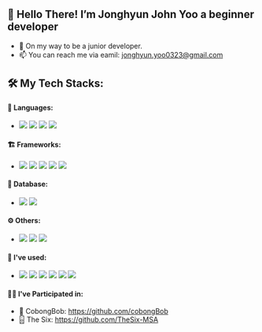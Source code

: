 ## 👋 Hello There! I’m Jonghyun John Yoo a beginner developer
- 🌱  On my way to be a junior developer.
- 📫 You can reach me via eamil: jonghyun.yoo0323@gmail.com

## 🛠 My Tech Stacks:
#### 🧱 Languages:
- <img src="https://img.shields.io/badge/Java-007396c?style=flat-square&logo=Java&logoColor=white"/> </a> <img src="https://img.shields.io/badge/Python-3766AB?style=flat-square&logo=Python&logoColor=white"/></a> <img src="https://img.shields.io/badge/Javascript-F7DF1E?style=flat-square&logo=JavaScript&logoColor=white"/></a> <img src="https://img.shields.io/badge/Go-00ADD8?style=flat-square&logo=Go&logoColor=white"/></a>


#### 🏗 Frameworks:
- <img src="https://img.shields.io/badge/Spring-14dd46?style=flat-square&logo=Spring&logoColor=white"/></a> <img src="https://img.shields.io/badge/Spring Boot-14dd46?style=flat-square&logo=Spring-Boot&logoColor=white"/></a>
<img src="https://img.shields.io/badge/Flask-65a5f1?style=flat-square&logo=Flask&logoColor=white"/></a> 
<img src="https://img.shields.io/badge/Vue.js-4FC08D?style=flat-square&logo=vue.js&logoColor=white"/></a> <img src="https://img.shields.io/badge/React.js-61DAFB?style=flat-square&logo=React&logoColor=white"/></a>

#### 💾 Database:
- <img src="https://img.shields.io/badge/MySQL-150748?style=flat-square&logo=Mysql&logoColor=white"/></a> <img src="https://img.shields.io/badge/MariaDb-150748?style=flat-square&logo=Mariadb&logoColor=white"/></a> 

#### ⚙️ Others:
- <img src="https://img.shields.io/badge/Docker-2496ED?style=flat-square&logo=Docker&logoColor=white"/></a> <img src="https://img.shields.io/badge/HTML-ec8332?style=flat-square&logo=Html5&logoColor=white"/></a> <img src="https://img.shields.io/badge/CSS-3459ec?style=flat-square&logo=CSS3&logoColor=white"/></a>

#### 📒 I've used:
- <img src="https://img.shields.io/badge/Oracle-ea2032?style=flat-square&logo=Oracle&logoColor=white"/></a> <img src="https://img.shields.io/badge/MongoDB-1ea40f?style=flat-square&logo=MongoDB&logoColor=white"/></a> 
<img src="https://img.shields.io/badge/Node-13c81b?style=flat-square&logo=Node.js&logoColor=white"/></a> <img src="https://img.shields.io/badge/express-13c81b?style=flat-square&logo=Express&logoColor=white"/></a>
<img src="https://img.shields.io/badge/C++-13c81b?style=flat-square&logo=C%2B%2B&logoColor=white"/></a> <img src="https://img.shields.io/badge/Kubernetes-326CE5?style=flat-square&logo=Kubernetes&logoColor=white"/></a>
<!---
jyoo0323/jyoo0323 is a ✨ special ✨ repository because its `README.md` (this file) appears on your GitHub profile.
You can click the Preview link to take a look at your changes.
--->

#### 🤜🤛 I've Participated in: 
- 🍚 CobongBob: https://github.com/cobongBob  
- 🁯 The Six: https://github.com/TheSix-MSA  
